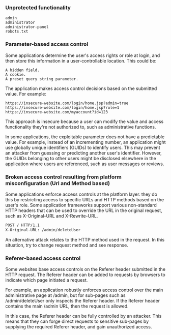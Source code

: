 ### Unprotected functionality

    admin
    administrator
    administrator-panel
    robots.txt

### Parameter-based access control 
Some applications determine the user's access rights or role at login, and then store this information in a user-controllable location. This could be:

    A hidden field.
    A cookie.
    A preset query string parameter.

The application makes access control decisions based on the submitted value. For example:
```
https://insecure-website.com/login/home.jsp?admin=true
https://insecure-website.com/login/home.jsp?role=1
https://insecure-website.com/myaccount?id=123
```
This approach is insecure because a user can modify the value and access functionality they're not authorized to, such as administrative functions.

In some applications, the exploitable parameter does not have a predictable value. For example, instead of an incrementing number, an application might use globally unique identifiers (GUIDs) to identify users. This may prevent an attacker from guessing or predicting another user's identifier. However, the GUIDs belonging to other users might be disclosed elsewhere in the application where users are referenced, such as user messages or reviews.

### Broken access control resulting from platform misconfiguration (Url and Method based)
Some applications enforce access controls at the platform layer. they do this by restricting access to specific URLs and HTTP methods based on the user's role. Some application frameworks support various non-standard HTTP headers that can be used to override the URL in the original request, such as X-Original-URL and X-Rewrite-URL.
```txt
POST / HTTP/1.1
X-Original-URL: /admin/deleteUser
```
An alternative attack relates to the HTTP method used in the request. In this situation, try to change request method and see response.

### Referer-based access control
 Some websites base access controls on the Referer header submitted in the HTTP request. The Referer header can be added to requests by browsers to indicate which page initiated a request.

For example, an application robustly enforces access control over the main administrative page at /admin, but for sub-pages such as /admin/deleteUser only inspects the Referer header. If the Referer header contains the main /admin URL, then the request is allowed.

In this case, the Referer header can be fully controlled by an attacker. This means that they can forge direct requests to sensitive sub-pages by supplying the required Referer header, and gain unauthorized access.

